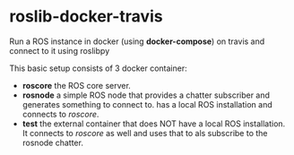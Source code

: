 # roslib-docker-travis

Run a ROS instance in docker (using **docker-compose**) on travis and connect to it using roslibpy

This basic setup consists of 3 docker container:

- **roscore** the ROS core server.
- **rosnode** a simple ROS node that provides a chatter subscriber and generates something to connect to. has a local ROS installation and connects to *roscore*.
- **test** the external container that does NOT have a local ROS installation. It connects to *roscore* as well and uses that to als subscribe to the rosnode chatter.
